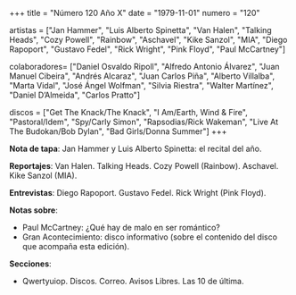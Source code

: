 +++
title = "Número 120 Año X"
date = "1979-11-01"
numero = "120"

artistas = ["Jan Hammer", "Luis Alberto Spinetta", "Van Halen", "Talking Heads", "Cozy Powell", "Rainbow", "Aschavel", "Kike Sanzol", "MIA", "Diego Rapoport", "Gustavo Fedel", "Rick Wright", "Pink Floyd", "Paul McCartney"] 

colaboradores= ["Daniel Osvaldo Ripoll", "Alfredo Antonio Álvarez", "Juan Manuel Cibeira", "Andrés Alcaraz", "Juan Carlos Piña", "Alberto Villalba", "Marta Vidal", "José Ángel Wolfman", "Silvia Riestra", "Walter Martínez", "Daniel D’Almeida", "Carlos Pratto"]

discos = ["Get The Knack/The Knack", "I Am/Earth, Wind & Fire", "Pastoral/Idem", "Spy/Carly Simon", "Rapsodias/Rick Wakeman", "Live At The Budokan/Bob Dylan", "Bad Girls/Donna Summer"]
+++

**Nota de tapa**: Jan Hammer y Luis Alberto Spinetta: el recital del año.

**Reportajes**: Van Halen. Talking Heads. Cozy Powell (Rainbow). Aschavel. Kike Sanzol (MIA).

**Entrevistas**: Diego Rapoport. Gustavo Fedel. Rick Wright (Pink Floyd).

**Notas sobre**:

- Paul McCartney: ¿Qué hay de malo en ser romántico?
- Gran Acontecimiento: disco informativo (sobre el contenido del disco que acompaña esta edición).

**Secciones**:

- Qwertyuiop. Discos. Correo. Avisos Libres. Las 10 de última.
